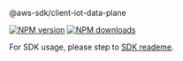 @aws-sdk/client-iot-data-plane

[![NPM version](https://img.shields.io/npm/v/@aws-sdk/client-iot-data-plane/beta.svg)](https://www.npmjs.com/package/@aws-sdk/client-iot-data-plane)
[![NPM downloads](https://img.shields.io/npm/dm/@aws-sdk/client-iot-data-plane.svg)](https://www.npmjs.com/package/@aws-sdk/client-iot-data-plane)

For SDK usage, please step to [SDK reademe](https://github.com/aws/aws-sdk-js-v3).
